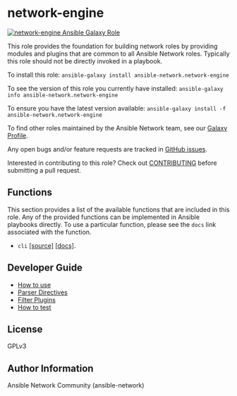 # network-engine

[![network-engine Ansible Galaxy Role](https://img.shields.io/ansible/role/25206.svg)](https://galaxy.ansible.com/ansible-network/network-engine/)

This role provides the foundation for building network roles by providing
modules and plugins that are common to all Ansible Network roles.  Typically
this role should not be directly invoked in a playbook.

To install this role: `ansible-galaxy install ansible-network.network-engine`

To see the version of this role you currently have installed: `ansible-galaxy info ansible-network.network-engine`

To ensure you have the latest version available: `ansible-galaxy install -f ansible-network.network-engine`

To find other roles maintained by the Ansible Network team, see our [Galaxy Profile](https://galaxy.ansible.com/ansible-network/). 

Any open bugs and/or feature requests are tracked in [GitHub issues](https://github.com/ansible-network/network-engine/issues).

Interested in contributing to this role? Check out [CONTRIBUTING](https://github.com/ansible-network/network-engine/blob/devel/CONTRIBUTING.md) before submitting a pull request.


## Functions

This section provides a list of the available functions that are included in
this role.  Any of the provided functions can be implemented in Ansible
playbooks directly.  To use a particular function, please see the `docs` link
associated with the function.

* `cli` [[source]](https://github.com/ansible-network/network-engine/blob/devel/tasks/cli.yaml) [[docs]](https://github.com/ansible-network/network-engine/blob/devel/docs/tasks/cli.md).

## Developer Guide

- [How to use](https://github.com/ansible-network/network-engine/blob/devel/docs/user_guide/README.md)
- [Parser Directives](https://github.com/ansible-network/network-engine/blob/devel/docs/directives/parser_directives.md)
- [Filter Plugins](https://github.com/ansible-network/network-engine/blob/devel/docs/plugins/filter_plugins.md)
- [How to test](https://github.com/ansible-network/network-engine/blob/devel/docs/tests/test_guide.md)


## License

GPLv3

## Author Information

Ansible Network Community (ansible-network)
